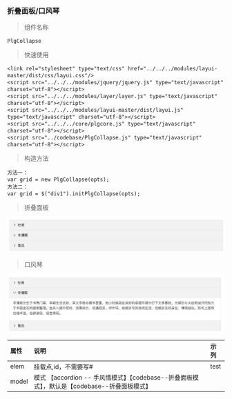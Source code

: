 ### 折叠面板/口风琴

> 组件名称


```
PlgCollapse
```

> 快速使用

```
<link rel="stylesheet" type="text/css" href="../../../modules/layui-master/dist/css/layui.css"/>
<script src="../../../modules/jquery/jquery.js" type="text/javascript" charset="utf-8"></script>
<script src="../../../modules/layer/layer.js" type="text/javascript" charset="utf-8"></script>
<script src="../../../modules/layui-master/dist/layui.js" type="text/javascript" charset="utf-8"></script>
<script src="../../../core/plgcore.js" type="text/javascript" charset="utf-8"></script>
<script src="../codebase/PlgCollapse.js" type="text/javascript" charset="utf-8"></script>
```

> 构造方法

```
方法一：
var grid = new PlgCollapse(opts);
方法二：
var grid = $("div1").initPlgCollapse(opts);
```

> 折叠面板

![](/assets/collapse.png)

> 口风琴

![](/assets/accordion.png)

| 属性 | 说明 | 示列 |
| :--- | :--- | :--- |
| elem | 挂载点,id，不需要写# | test |
| model | 模式 【accordion  -- 手风情模式】【codebase--折叠面板模式】，默认是【codebase--折叠面板模式】 |  |



